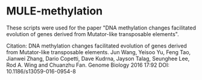 # MULE-methylation
These scripts were used for the paper "DNA methylation changes facilitated evolution of genes derived from Mutator-like transposable elements".

Citation: 
DNA methylation changes facilitated evolution of genes derived from Mutator-like transposable elements.
Jun Wang, Yeisoo Yu, Feng Tao, Jianwei Zhang, Dario Copetti, Dave Kudrna, Jayson Talag, Seunghee Lee, Rod A. Wing and Chuanzhu Fan.
Genome Biology 2016 17:92 DOI: 10.1186/s13059-016-0954-8
